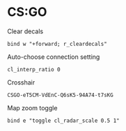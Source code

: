 # CS:GO

Clear decals

`bind w "+forward; r_cleardecals"`

Auto-choose connection setting

`cl_interp_ratio 0`

Crosshair

`CSGO-eT5CM-VdEnC-Q6sK5-94A74-t7sKG`

Map zoom toggle

`bind e "toggle cl_radar_scale 0.5 1"`


